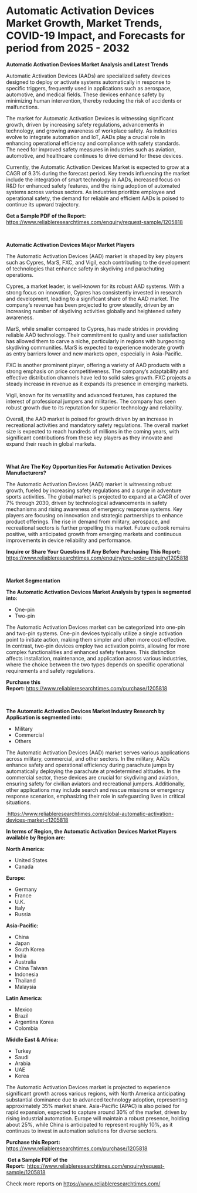 <p><h1>Automatic Activation Devices Market Growth, Market Trends, COVID-19 Impact, and Forecasts for period from 2025 - 2032</h1></p><p><strong>Automatic Activation Devices Market Analysis and Latest Trends</strong></p>
<p><p>Automatic Activation Devices (AADs) are specialized safety devices designed to deploy or activate systems automatically in response to specific triggers, frequently used in applications such as aerospace, automotive, and medical fields. These devices enhance safety by minimizing human intervention, thereby reducing the risk of accidents or malfunctions.</p><p>The market for Automatic Activation Devices is witnessing significant growth, driven by increasing safety regulations, advancements in technology, and growing awareness of workplace safety. As industries evolve to integrate automation and IoT, AADs play a crucial role in enhancing operational efficiency and compliance with safety standards. The need for improved safety measures in industries such as aviation, automotive, and healthcare continues to drive demand for these devices.</p><p>Currently, the Automatic Activation Devices Market is expected to grow at a CAGR of 9.3% during the forecast period. Key trends influencing the market include the integration of smart technology in AADs, increased focus on R&D for enhanced safety features, and the rising adoption of automated systems across various sectors. As industries prioritize employee and operational safety, the demand for reliable and efficient AADs is poised to continue its upward trajectory.</p></p>
<p><strong>Get a Sample PDF of the Report:&nbsp;</strong> <a href="https://www.reliableresearchtimes.com/enquiry/request-sample/1205818?utm_campaign=2186&utm_medium=2&utm_source=Github&utm_content=ia&utm_term=12042025&utm_id=automatic-activation-devices">https://www.reliableresearchtimes.com/enquiry/request-sample/1205818</a></p>
<p>&nbsp;</p>
<p><strong>Automatic Activation Devices Major Market Players</strong></p>
<p><p>The Automatic Activation Devices (AAD) market is shaped by key players such as Cypres, MarS, FXC, and Vigil, each contributing to the development of technologies that enhance safety in skydiving and parachuting operations.</p><p>Cypres, a market leader, is well-known for its robust AAD systems. With a strong focus on innovation, Cypres has consistently invested in research and development, leading to a significant share of the AAD market. The company’s revenue has been projected to grow steadily, driven by an increasing number of skydiving activities globally and heightened safety awareness.</p><p>MarS, while smaller compared to Cypres, has made strides in providing reliable AAD technology. Their commitment to quality and user satisfaction has allowed them to carve a niche, particularly in regions with burgeoning skydiving communities. MarS is expected to experience moderate growth as entry barriers lower and new markets open, especially in Asia-Pacific.</p><p>FXC is another prominent player, offering a variety of AAD products with a strong emphasis on price competitiveness. The company’s adaptability and effective distribution channels have led to solid sales growth. FXC projects a steady increase in revenue as it expands its presence in emerging markets.</p><p>Vigil, known for its versatility and advanced features, has captured the interest of professional jumpers and militaries. The company has seen robust growth due to its reputation for superior technology and reliability.</p><p>Overall, the AAD market is poised for growth driven by an increase in recreational activities and mandatory safety regulations. The overall market size is expected to reach hundreds of millions in the coming years, with significant contributions from these key players as they innovate and expand their reach in global markets.</p></p>
<p>&nbsp;</p>
<p><strong>What Are The Key Opportunities For Automatic Activation Devices Manufacturers?</strong></p>
<p><p>The Automatic Activation Devices (AAD) market is witnessing robust growth, fueled by increasing safety regulations and a surge in adventure sports activities. The global market is projected to expand at a CAGR of over 7% through 2030, driven by technological advancements in safety mechanisms and rising awareness of emergency response systems. Key players are focusing on innovation and strategic partnerships to enhance product offerings. The rise in demand from military, aerospace, and recreational sectors is further propelling this market. Future outlook remains positive, with anticipated growth from emerging markets and continuous improvements in device reliability and performance.</p></p>
<p><strong>Inquire or Share Your Questions If Any Before Purchasing This Report:</strong> <a href="https://www.reliableresearchtimes.com/enquiry/pre-order-enquiry/1205818?utm_campaign=2186&utm_medium=2&utm_source=Github&utm_content=ia&utm_term=12042025&utm_id=automatic-activation-devices">https://www.reliableresearchtimes.com/enquiry/pre-order-enquiry/1205818</a></p>
<p>&nbsp;</p>
<p><strong>Market Segmentation</strong></p>
<p><strong>The Automatic Activation Devices Market Analysis by types is segmented into:</strong></p>
<p><ul><li>One-pin</li><li>Two-pin</li></ul></p>
<p><p>The Automatic Activation Devices market can be categorized into one-pin and two-pin systems. One-pin devices typically utilize a single activation point to initiate action, making them simpler and often more cost-effective. In contrast, two-pin devices employ two activation points, allowing for more complex functionalities and enhanced safety features. This distinction affects installation, maintenance, and application across various industries, where the choice between the two types depends on specific operational requirements and safety regulations.</p></p>
<p><strong>Purchase this Report:&nbsp;</strong><a href="https://www.reliableresearchtimes.com/purchase/1205818?utm_campaign=2186&utm_medium=2&utm_source=Github&utm_content=ia&utm_term=12042025&utm_id=automatic-activation-devices">https://www.reliableresearchtimes.com/purchase/1205818</a></p>
<p>&nbsp;</p>
<p><strong>The Automatic Activation Devices Market Industry Research by Application is segmented into:</strong></p>
<p><ul><li>Military</li><li>Commercial</li><li>Others</li></ul></p>
<p><p>The Automatic Activation Devices (AAD) market serves various applications across military, commercial, and other sectors. In the military, AADs enhance safety and operational efficiency during parachute jumps by automatically deploying the parachute at predetermined altitudes. In the commercial sector, these devices are crucial for skydiving and aviation, ensuring safety for civilian aviators and recreational jumpers. Additionally, other applications may include search and rescue missions or emergency response scenarios, emphasizing their role in safeguarding lives in critical situations.</p></p>
<p><a href="https://www.reliableresearchtimes.com/global-automatic-activation-devices-market-r1205818?utm_campaign=2186&utm_medium=2&utm_source=Github&utm_content=ia&utm_term=12042025&utm_id=automatic-activation-devices">&nbsp;https://www.reliableresearchtimes.com/global-automatic-activation-devices-market-r1205818</a></p>
<p><strong>In terms of Region, the Automatic Activation Devices Market Players available by Region are:</strong></p>
<p>
    <p> <strong> North America: </strong>
        <ul>
            <li>United States</li>
            <li>Canada</li>
        </ul>
        </p> 
    <p> <strong> Europe: </strong>
        <ul>
            <li>Germany</li>
            <li>France</li>
            <li>U.K.</li>
            <li>Italy</li>
            <li>Russia</li>
        </ul>
        </p> 
    <p> <strong> Asia-Pacific: </strong>
        <ul>
            <li>China</li>
            <li>Japan</li>
            <li>South Korea</li>
            <li>India</li>
            <li>Australia</li>
            <li>China Taiwan</li>
            <li>Indonesia</li>
            <li>Thailand</li>
            <li>Malaysia</li>
        </ul>
        </p> 
    <p> <strong> Latin America: </strong>
        <ul>
            <li>Mexico</li>
            <li>Brazil</li>
            <li>Argentina Korea</li>
            <li>Colombia</li>
        </ul>
        </p> 
    <p> <strong> Middle East & Africa: </strong>
        <ul>
            <li>Turkey</li>
            <li>Saudi</li>
            <li>Arabia</li>
            <li>UAE</li>
            <li>Korea</li>
        </ul>
    </p>
    </p>
<p><p>The Automatic Activation Devices market is projected to experience significant growth across various regions, with North America anticipating substantial dominance due to advanced technology adoption, representing approximately 35% market share. Asia-Pacific (APAC) is also poised for rapid expansion, expected to capture around 30% of the market, driven by rising industrial automation. Europe will maintain a robust presence, holding about 25%, while China is anticipated to represent roughly 10%, as it continues to invest in automation solutions for diverse sectors.</p></p>
<p><strong>Purchase this Report: </strong><a href="https://www.reliableresearchtimes.com/purchase/1205818?utm_campaign=2186&utm_medium=2&utm_source=Github&utm_content=ia&utm_term=12042025&utm_id=automatic-activation-devices">https://www.reliableresearchtimes.com/purchase/1205818</a></p>
<p>&nbsp;<strong>Get a Sample PDF of the Report:&nbsp;&nbsp;</strong><a href="https://www.reliableresearchtimes.com/enquiry/request-sample/1205818?utm_campaign=2186&utm_medium=2&utm_source=Github&utm_content=ia&utm_term=12042025&utm_id=automatic-activation-devices">https://www.reliableresearchtimes.com/enquiry/request-sample/1205818</a></p>
<p><strong></strong></p>
<p>Check more reports on <a href="https://www.reliableresearchtimes.com/?utm_campaign=2186&utm_medium=2&utm_source=Github&utm_content=ia&utm_term=12042025&utm_id=automatic-activation-devices">https://www.reliableresearchtimes.com/</a></p>